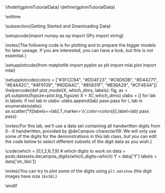 \ifndef{gplvmTutorialData}
\define{gplvmTutorialData}

\editme

\subsection{Getting Started and Downloading Data}

\setupcode{import numpy as np
import GPy
import string}

\notes{The following code is for plotting and to prepare the bigger models for later useage. If you are interested, you can have a look, but this is not essential.}


\setupplotcode{from matplotlib import pyplot as plt
import mlai.plot
import mlai}

\setupplotcode{colors = ["#3FCC94", "#DD4F23", "#C6D63B", "#D44271", 
          "#E4A42C", "#4F9139", "#6DDA4C", "#85831F", 
          "#B36A29", "#CF4E4A"]}
\helpercode{def plot_model(X, which_dims, labels):
	fig, ax = plt.subplots(figsize=plot.big_figsize)
    X = X[:,which_dims]
    ulabs = []
    for lab in labels:
        if not lab in ulabs:
            ulabs.append(lab)
            pass
        pass
    for i, lab in enumerate(ulabs):
        ax.scatter(*X[labels==lab].T,marker='o',color=colors[i],label=lab)
        pass
    pass}

\notes{For this lab, we'll use a data set containing all handwritten digits from $0 \cdots 9$ handwritten, provided by @deCampos-character09. We will only use some of the digits for the demonstrations in this lab class, but you can edit the code below to select different subsets of the digit data as you wish.}


\code{which = [0,1,2,6,7,9] # which digits to work on
data = pods.datasets.decampos_digits(which_digits=which)
Y = data['Y']
labels = data['str_lbls']}

\notes{You can try to plot some of the digits using `plt.matshow` (the digit images have size `16x16`).}

\endif
